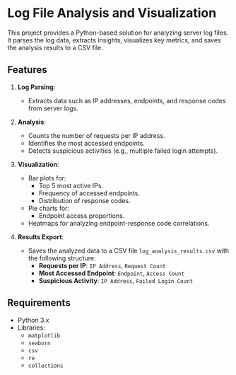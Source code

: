 
# Log File Analysis and Visualization

This project provides a Python-based solution for analyzing server log files. It parses the log data, extracts insights, visualizes key metrics, and saves the analysis results to a CSV file.

## Features

1. **Log Parsing**: 
   - Extracts data such as IP addresses, endpoints, and response codes from server logs.
   
2. **Analysis**:
   - Counts the number of requests per IP address.
   - Identifies the most accessed endpoints.
   - Detects suspicious activities (e.g., multiple failed login attempts).

3. **Visualization**:
   - Bar plots for:
     - Top 5 most active IPs.
     - Frequency of accessed endpoints.
     - Distribution of response codes.
   - Pie charts for:
     - Endpoint access proportions.
   - Heatmaps for analyzing endpoint-response code correlations.

4. **Results Export**:
   - Saves the analyzed data to a CSV file `log_analysis_results.csv` with the following structure:
     - **Requests per IP**: `IP Address`, `Request Count`
     - **Most Accessed Endpoint**: `Endpoint`, `Access Count`
     - **Suspicious Activity**: `IP Address`, `Failed Login Count`

## Requirements

- Python 3.x
- Libraries:
  - `matplotlib`
  - `seaborn`
  - `csv`
  - `re`
  - `collections`

